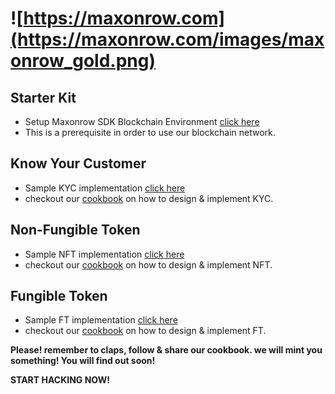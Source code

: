 # ![https://maxonrow.com](https://maxonrow.com/images/maxonrow_gold.png)

## Starter Kit

- Setup Maxonrow SDK Blockchain Environment [click here](https://github.com/phua-gingsheng/maxathon/tree/hackathon-1.0/blockchain-starter-kit)
- This is a prerequisite in order to use our blockchain network.

## Know Your Customer

- Sample KYC implementation [click here](https://github.com/phua-gingsheng/maxathon/tree/hackathon-1.0/kyc-sample)
- checkout our [cookbook](https://medium.com/) on how to design & implement KYC.

## Non-Fungible Token

- Sample NFT implementation [click here](https://github.com/phua-gingsheng/maxathon/tree/hackathon-1.0/nft-sample)
- checkout our [cookbook](https://medium.com/) on how to design & implement NFT.

## Fungible Token

- Sample FT implementation [click here](https://github.com/phua-gingsheng/maxathon/tree/hackathon-1.0/ft-sample)
- checkout our [cookbook](https://medium.com/) on how to design & implement FT.

**Please! remember to claps, follow & share our cookbook. we will mint you something! You will find out soon!**

**START HACKING NOW!**
